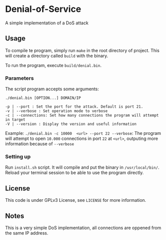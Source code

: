 # Denial-of-Service
A simple implementation of a DoS attack

## Usage
To compile te program, simply run ```make``` in the root directory of project. This will create a directory called ```build```
with the binary.

To run the program, execute ```build/denial.bin```.

### Parameters
The script program accepts some arguments:
```
./denial.bin [OPTION...] DOMAIN/IP  

-p | --port : Set the port for the attack. Default is port 21.
-v | --verbose : Set operation mode to verbose
-c | --connections: Set how many connections the program will attempt in target
-V | --version : Display the version and useful information
```
Example:
```./denial.bin -c 10000  <url> --port 22 --verbose```: The program will attempt to open ```10.000``` connections in port 
```22``` at ```<url>```, outputing more information because of ```--verbose```

### Setting up
Run ```install.sh``` script. It will compile and put the binary in ```/usr/local/bin/```. Reload your terminal session
to be able to use the program directly.

## License
This code is under GPLv3 License, see ```LICENSE``` for more information.

## Notes
This is a very simple DoS implementation, all connections are oppened from the same IP address.
